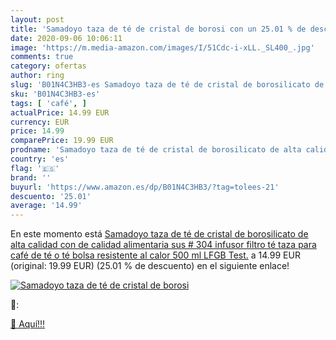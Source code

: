 ```yaml
---
layout: post
title: 'Samadoyo taza de té de cristal de borosi con un 25.01 % de descuento'
date: 2020-09-06 10:06:11
image: 'https://m.media-amazon.com/images/I/51Cdc-i-xLL._SL400_.jpg'
comments: true
category: ofertas
author: ring
slug: 'B01N4C3HB3-es Samadoyo taza de té de cristal de borosilicato de alta...'
sku: 'B01N4C3HB3-es'
tags: [ 'café', ]
actualPrice: 14.99 EUR
currency: EUR
price: 14.99
comparePrice: 19.99 EUR
prodname: 'Samadoyo taza de té de cristal de borosilicato de alta calidad con de calidad alimentaria sus # 304 infusor filtro  té taza para café de té o té bolsa  resistente al calor  500 ml  LFGB Test.'
country: 'es'
flag: '🇪🇸'
brand: ''
buyurl: 'https://www.amazon.es/dp/B01N4C3HB3/?tag=tolees-21'
descuento: '25.01'
average: '14.99'
---
```


En este momento está [Samadoyo taza de té de cristal de borosilicato de alta calidad con de calidad alimentaria sus # 304 infusor filtro  té taza para café de té o té bolsa  resistente al calor  500 ml  LFGB Test.](https://www.amazon.es/dp/B01N4C3HB3/?tag=tolees-21) a 14.99 EUR (original: 19.99 EUR) (25.01 %  de descuento) en el siguiente enlace!

[![Samadoyo taza de té de cristal de borosi](https://m.media-amazon.com/images/I/51Cdc-i-xLL._SL400_.jpg)](https://www.amazon.es/dp/B01N4C3HB3/?tag=tolees-21)

🔎:


[🛒 Aquí!!!](https://www.amazon.es/dp/B01N4C3HB3/?tag=tolees-21)
